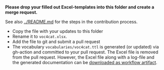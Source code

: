 **Please drop your filled out Excel-templates into this folder and create a merge request.**

See also [../README.md](../README.md) for the steps in the contribution process.

- Copy the file with your updates to this folder
- Rename it to `voc4cat.xlsx`.
- Add the file to git and submit a pull request
- The vocabulary `vocabularies/voc4cat.ttl` is generated (or updated) via gh-action and committed to your pull request. The Excel file is removed from the pull request. However, the Excel file along with a log-file and the generated documentation can be [downloaded as workflow artifact](https://docs.github.com/en/actions/managing-workflow-runs/downloading-workflow-artifacts).
